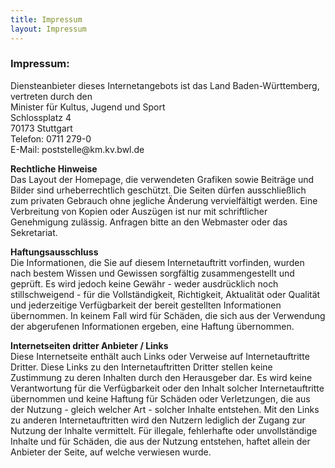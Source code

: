```yaml
---
title: Impressum
layout: Impressum
---
```



<h3><i class="fa fa-pencil-square-o"></i> Impressum:</h3>
<p>
	Diensteanbieter dieses Internetangebots ist das Land Baden-Württemberg, vertreten durch den<br>
	 Minister für Kultus, Jugend und Sport<br>
	 Schlossplatz 4<br>
	 70173 Stuttgart<br>
	<i class="fa fa-phone"></i> Telefon: 0711 279-0<br>
	<i class="fa fa-envelope"></i> E-Mail: poststelle@km.kv.bwl.de
</p>
<p>
	<b>Rechtliche Hinweise</b>
	<br>
	 Das Layout der Homepage, die verwendeten Grafiken sowie Beiträge und Bilder sind urheberrechtlich geschützt. Die Seiten dürfen ausschließlich zum privaten Gebrauch ohne jegliche Änderung vervielfältigt werden. Eine Verbreitung von Kopien oder Auszügen ist nur mit schriftlicher Genehmigung zulässig. Anfragen bitte an den Webmaster oder das Sekretariat.
</p>
<p>
	<b>Haftungsausschluss</b>
	<br>
	 Die Informationen, die Sie auf diesem Internetauftritt vorfinden, wurden nach bestem Wissen und Gewissen sorgfältig zusammengestellt und geprüft. Es wird jedoch keine Gewähr - weder ausdrücklich noch stillschweigend - für die Vollständigkeit, Richtigkeit, Aktualität oder Qualität und jederzeitige Verfügbarkeit der bereit gestellten Informationen übernommen. In keinem Fall wird für Schäden, die sich aus der Verwendung der abgerufenen Informationen ergeben, eine Haftung übernommen.</o>
	<p>
		<b>Internetseiten dritter Anbieter / Links</b>
		<br>
		 Diese Internetseite enthält auch Links oder Verweise auf Internetauftritte Dritter. Diese Links zu den Internetauftritten Dritter stellen keine Zustimmung zu deren Inhalten durch den Herausgeber dar. Es wird keine Verantwortung für die Verfügbarkeit oder den Inhalt solcher Internetauftritte übernommen und keine Haftung für Schäden oder Verletzungen, die aus der Nutzung - gleich welcher Art - solcher Inhalte entstehen. Mit den Links zu anderen Internetauftritten wird den Nutzern lediglich der Zugang zur Nutzung der Inhalte vermittelt. Für illegale, fehlerhafte oder unvollständige Inhalte und für Schäden, die aus der Nutzung entstehen, haftet allein der Anbieter der Seite, auf welche verwiesen wurde.
	</p>
